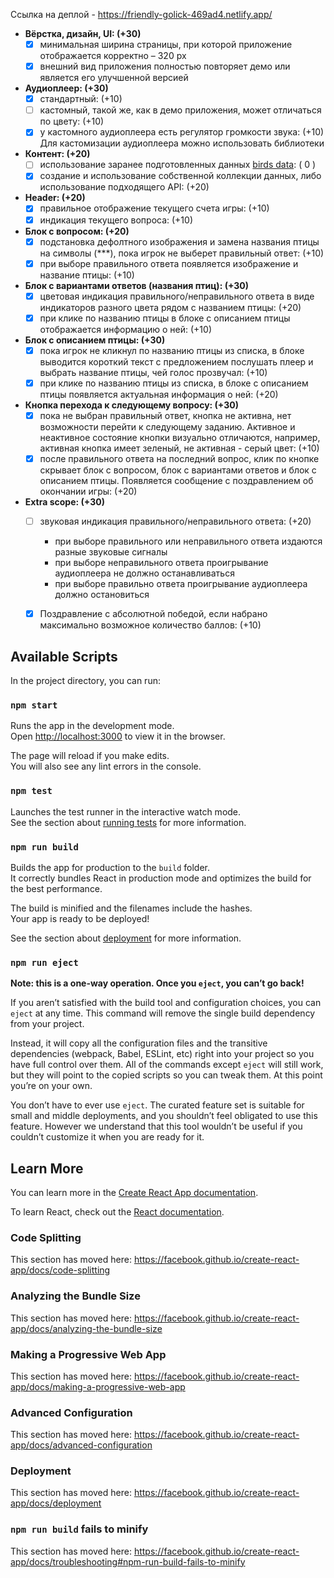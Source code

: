 Ссылка на деплой - https://friendly-golick-469ad4.netlify.app/

- **Вёрстка, дизайн, UI: (+30)**
  - [x] минимальная ширина страницы, при которой приложение отображается корректно – 320 рх 
  - [x] внешний вид приложения полностью повторяет демо или является его улучшенной версией
  
- **Аудиоплеер: (+30)**
  - [x] стандартный: (+10)
  - [ ] кастомный, такой же, как в демо приложения, может отличаться по цвету: (+10) 
  - [x] у кастомного аудиоплеера есть регулятор громкости звука: (+10)    
    Для кастомизации аудиоплеера можно использовать библиотеки

- **Контент: (+20)**
  - [ ] использование заранее подготовленных данных [birds data](./songbird/birds.js): ( 0 )
  - [x] создание и использование собственной коллекции данных, либо использование подходящего API: (+20)

- **Header: (+20)**
  - [x] правильное отображение текущего счета игры: (+10)
  - [x] индикация текущего вопроса: (+10)
  
- **Блок с вопросом: (+20)**
  - [x] подстановка дефолтного изображения и замена названия птицы на символы (\*\*\*), пока игрок не выберет правильный ответ: (+10)
  - [x] при выборе правильного ответа появляется изображение и название птицы: (+10)

- **Блок с вариантами ответов (названия птиц): (+30)**
  - [x] цветовая индикация правильного/неправильного ответа в виде индикаторов разного цвета рядом с названием птицы: (+20)
  - [x] при клике по названию птицы в блоке с описанием птицы отображается информацию о ней: (+10)   

- **Блок с описанием птицы: (+30)**
  - [x] пока игрок не кликнул по названию птицы из списка, в блоке выводится короткий текст с предложением послушать плеер и выбрать название птицы, чей голос прозвучал: (+10)
  - [x] при клике по названию птицы из списка, в блоке с описанием птицы появляется актуальная информация о ней: (+20)  
    
- **Кнопка перехода к следующему вопросу: (+30)**
  - [x] пока не выбран правильный ответ, кнопка не активна, нет возможности перейти к следующему заданию. Активное и неактивное состояние кнопки визуально отличаются, например, активная кнопка имеет зеленый, не активная - серый цвет: (+10)
  - [x] после правильного ответа на последний вопрос, клик по кнопке скрывает блок с вопросом, блок с вариантами ответов и блок с описанием птицы. Появляется сообщение с поздравлением об окончании игры: (+20)  
  
- **Extra scope: (+30)**
  - [ ] звуковая индикация правильного/неправильного ответа: (+20)  
    - при выборе правильного или неправильного ответа издаются разные звуковые сигналы
    - при выборе неправильного ответа проигрывание аудиоплеера не должно останавливаться
    - при выборе правильно ответа проигрывание аудиоплеера должно остановиться
  - [x] Поздравление с абсолютной победой, если набрано максимально возможное количество баллов: (+10)  



## Available Scripts

In the project directory, you can run:

### `npm start`

Runs the app in the development mode.<br />
Open [http://localhost:3000](http://localhost:3000) to view it in the browser.

The page will reload if you make edits.<br />
You will also see any lint errors in the console.

### `npm test`

Launches the test runner in the interactive watch mode.<br />
See the section about [running tests](https://facebook.github.io/create-react-app/docs/running-tests) for more information.

### `npm run build`

Builds the app for production to the `build` folder.<br />
It correctly bundles React in production mode and optimizes the build for the best performance.

The build is minified and the filenames include the hashes.<br />
Your app is ready to be deployed!

See the section about [deployment](https://facebook.github.io/create-react-app/docs/deployment) for more information.

### `npm run eject`

**Note: this is a one-way operation. Once you `eject`, you can’t go back!**

If you aren’t satisfied with the build tool and configuration choices, you can `eject` at any time. This command will remove the single build dependency from your project.

Instead, it will copy all the configuration files and the transitive dependencies (webpack, Babel, ESLint, etc) right into your project so you have full control over them. All of the commands except `eject` will still work, but they will point to the copied scripts so you can tweak them. At this point you’re on your own.

You don’t have to ever use `eject`. The curated feature set is suitable for small and middle deployments, and you shouldn’t feel obligated to use this feature. However we understand that this tool wouldn’t be useful if you couldn’t customize it when you are ready for it.

## Learn More

You can learn more in the [Create React App documentation](https://facebook.github.io/create-react-app/docs/getting-started).

To learn React, check out the [React documentation](https://reactjs.org/).

### Code Splitting

This section has moved here: https://facebook.github.io/create-react-app/docs/code-splitting

### Analyzing the Bundle Size

This section has moved here: https://facebook.github.io/create-react-app/docs/analyzing-the-bundle-size

### Making a Progressive Web App

This section has moved here: https://facebook.github.io/create-react-app/docs/making-a-progressive-web-app

### Advanced Configuration

This section has moved here: https://facebook.github.io/create-react-app/docs/advanced-configuration

### Deployment

This section has moved here: https://facebook.github.io/create-react-app/docs/deployment

### `npm run build` fails to minify

This section has moved here: https://facebook.github.io/create-react-app/docs/troubleshooting#npm-run-build-fails-to-minify
